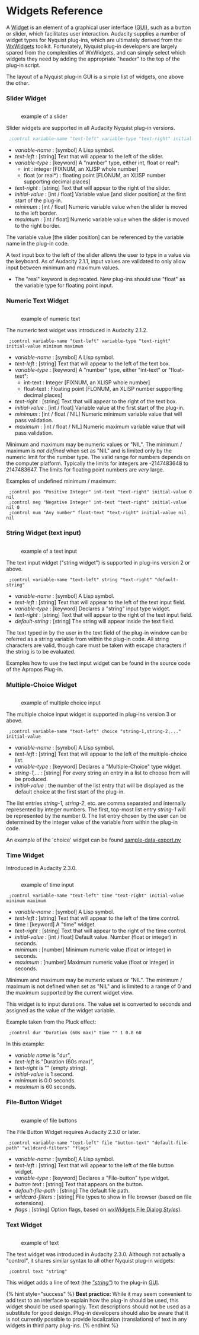 # Widgets Reference

A [Widget](https://en.wikipedia.org/wiki/Widget\_\(GUI\)) is an element of a graphical user interface ([GUI](https://en.wikipedia.org/wiki/Graphical\_user\_interface)), such as a button or slider, which facilitates user interaction. Audacity supplies a number of widget types for Nyquist plug-ins, which are ultimately derived from the [WxWidgets](https://www.wxwidgets.org/) toolkit. Fortunately, Nyquist plug-in developers are largely spared from the complexities of WxWidgets, and can simply select which widgets they need by adding the appropriate "header" to the top of the plug-in script.

The layout of a Nyquist plug-in GUI is a simple list of widgets, one above the other.

### Slider Widget

<figure><img src="../../.gitbook/assets/image%20(6)%20(2).png" alt=""><figcaption><p>example of a slider</p></figcaption></figure>

Slider widgets are supported in all Audacity Nyquist plug-in versions.

```lisp
 ;control variable-name "text-left" variable-type "text-right" initial-value minimum maximum
```

* _variable-name_ : \[symbol] A Lisp symbol.
* _text-left_ : \[string] Text that will appear to the left of the slider.
* _variable-type_ : \[keyword] A "number" type, either int, float or real\*:
  * int : integer \[FIXNUM, an XLISP whole number]
  * float (or real\*) : floating point \[FLONUM, an XLISP number supporting decimal places]
* _text-right_ : \[string] Text that will appear to the right of the slider.
* _initial-value_ : \[int / float] Variable value \[and slider position] at the first start of the plug-in.
* _minimum_ : \[int / float] Numeric variable value when the slider is moved to the left border.
* _maximum_ : \[int / float] Numeric variable value when the slider is moved to the right border.

The variable value \[the slider position] can be referenced by the variable name in the plug-in code.

A text input box to the left of the slider allows the user to type in a value via the keyboard. As of Audacity 2.1.1, input values are validated to only allow input between minimum and maximum values.

* The "real" keyword is deprecated. New plug-ins should use "float" as the variable type for floating point input.

### Numeric Text Widget

<figure><img src="../../.gitbook/assets/image%20(5)%20(1).png" alt=""><figcaption><p>example of numeric text</p></figcaption></figure>

The numeric text widget was introduced in Audacity 2.1.2.

```
 ;control variable-name "text-left" variable-type "text-right" initial-value minimum maximum
```

* _variable-name_ : \[symbol] A Lisp symbol.
* _text-left_ : \[string] Text that will appear to the left of the text box.
* _variable-type_ : \[keyword] A "number" type, either "int-text" or "float-text":
  * int-text : Integer \[FIXNUM, an XLISP whole number]
  * float-text : Floating point \[FLONUM, an XLISP number supporting decimal places]
* _text-right_ : \[string] Text that will appear to the right of the text box.
* _initial-value_ : \[int / float] Variable value at the first start of the plug-in.
* _minimum_ : \[int / float / NIL] Numeric minimum variable value that will pass validation.
* _maximum_ : \[int / float / NIL] Numeric maximum variable value that will pass validation.

Minimum and maximum may be numeric values or "NIL". The minimum / maximum is _not defined_ when set as "NIL" and is limited only by the numeric limit for the number type. The valid range for numbers depends on the computer platform. Typically the limits for integers are -2147483648 to 2147483647. The limits for floating point numbers are _very_ large.

Examples of undefined minimum / maximum:

```
 ;control pos "Positive Integer" int-text "text-right" initial-value 0 nil
 ;control neg "Negative Integer" int-text "text-right" initial-value nil 0
 ;control num "Any number" float-text "text-right" initial-value nil nil
```

### String Widget (text input)

<figure><img src="../../.gitbook/assets/image%20(8).png" alt=""><figcaption><p>example of a text input</p></figcaption></figure>

The text input widget ("string widget") is supported in plug-ins version 2 or above.

```
 ;control variable-name "text-left" string "text-right" "default-string"
```

* _variable-name_ : \[symbol] A Lisp symbol.
* _text-left_ : \[string] Text that will appear to the left of the text input field.
* _variable-type_ : \[keyword] Declares a "string" input type widget.
* _text-right_ : \[string] Text that will appear to the right of the text input field.
* _default-string_ : \[string] The string will appear inside the text field.

The text typed in by the user in the text field of the plug-in window can be referred as a string variable from within the plug-in code. All string characters are valid, though care must be taken with escape characters if the string is to be evaluated.

Examples how to use the text input widget can be found in the source code of the Apropos Plug-in.

### Multiple-Choice Widget

<figure><img src="../../.gitbook/assets/image%20(3)%20(1).png" alt=""><figcaption><p>example of multiple choice input</p></figcaption></figure>

The multiple choice input widget is supported in plug-ins version 3 or above.

```
 ;control variable-name "text-left" choice "string-1,string-2,..." initial-value
```

* _variable-name_ : \[symbol] A Lisp symbol.
* _text-left_ : \[string] Text that will appear to the left of the multiple-choice list.
* _variable-type_ : \[keyword] Declares a "Multiple-Choice" type widget.
* _string-1,..._ : \[string] For every string an entry in a list to choose from will be produced.
* _initial-value_ : the number of the list entry that will be displayed as the default choice at the first start of the plug-in.

The list entries _string-1, string-2_, etc. are comma separated and internally represented by integer numbers. The first, top-most list entry _string-1_ will be represented by the number 0. The list entry chosen by the user can be determined by the integer value of the variable from within the plug-in code.

An example of the 'choice' widget can be found [sample-data-export.ny](https://github.com/audacity/audacity/blob/master/plug-ins/sample-data-export.ny)

### Time Widget

Introduced in Audacity 2.3.0.

<figure><img src="../../.gitbook/assets/image%20(10)%20(1).png" alt=""><figcaption><p>example of time input</p></figcaption></figure>

```
 ;control variable-name "text-left" time "text-right" initial-value minimum maximum
```

* _variable-name_ : \[symbol] A Lisp symbol.
* _text-left_ : \[string] Text that will appear to the left of the time control.
* time : \[keyword] A "time" widget.
* _text-right_ : \[string] Text that will appear to the right of the time control.
* _initial-value_ : \[int / float] Default value. Number (float or integer) in seconds.
* _minimum_ : \[number] Minimum numeric value (float or integer) in seconds.
* _maximum_ : \[number] Maximum numeric value (float or integer) in seconds.

Minimum and maximum may be numeric values or "NIL". The minimum / maximum is not defined when set as "NIL" and is limited to a range of 0 and the maximum supported by the current widget view.

This widget is to input durations. The value set is converted to seconds and assigned as the value of the widget variable.

Example taken from the Pluck effect:

```
 ;control dur "Duration (60s max)" time "" 1 0.0 60
```

In this example:

* _variable name_ is "dur",
* _text-left_ is "Duration (60s max)",
* _text-right_ is "" (empty string).
* _initial-value_ is 1 second.
* _minimum_ is 0.0 seconds.
* _maximum_ is 60 seconds.

### File-Button Widget

<figure><img src="../../.gitbook/assets/image%20(3).png" alt=""><figcaption><p>example of file buttons</p></figcaption></figure>

The File Button Widget requires Audacity 2.3.0 or later.

```
 ;control variable-name "text-left" file "button-text" "default-file-path" "wildcard-filters" "flags"
```

* _variable-name_ : \[symbol] A Lisp symbol.
* _text-left_ : \[string] Text that will appear to the left of the file button widget.
* _variable-type_ : \[keyword] Declares a "File-button" type widget.
* _button text_ : \[string] Text that appears on the button.
* _default-file-path_ : \[string] The default file path.
* _wildcard-filters_ : \[string] File types to show in file browser (based on file extensions).
* _flags_ : \[string] Option flags, based on [wxWidgets File Dialog _Styles_](https://docs.wxwidgets.org/3.1/classwx\_file\_dialog.html)).

### Text Widget

<figure><img src="../../.gitbook/assets/image%20(2).png" alt=""><figcaption><p>example of text</p></figcaption></figure>

The text widget was introduced in Audacity 2.3.0. Although not actually a "control", it shares similar syntax to all other Nyquist plug-in widgets:

```
 ;control text "string"
```

This widget adds a line of text (the [_"string"_](https://en.wikipedia.org/wiki/String\_\(computer\_science\))) to the plug-in [GUI](https://en.wikipedia.org/wiki/Graphical\_user\_interface).

{% hint style="success" %}
**Best practice:** While it may seem convenient to add text to an interface to explain how the plug-in should be used, this widget should be used sparingly. Text descriptions should not be used as a substitute for good design. Plug-in developers should also be aware that it is not currently possible to provide localization (translations) of text in any widgets in third party plug-ins.
{% endhint %}
